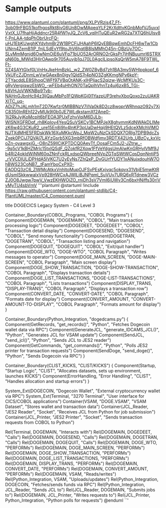 # Sample outputs
https://www.plantuml.com/plantuml/png/XLPVRzis47_Ff-3ob09rFBG51kofhgosRkt8ivG6Un8OwMApeqYLF2KrXdttyKGnbMofVJ5uvxlVxtX_U7fhaHjiAddncr25R4fW1yJQ_ZcV6_vqlHTuQEuR2wRG2a7XTQ6hUIsv8f-PnLAA-tdqPhObrUrcFQ-uHJ1EbKUwghKYdvhmBr2W1BPCFiJHAahP6lQyEBBqwEmhDcFH6wTw1CbUNrn4ZemB1IP_fnjLSdEyYf9toJhV6hqtlB8lsMMhO45n-OBzUy7OC-SLyMmMgnjd6OwNmOiE6uVFq71bUO52ArORNO2rGksPr7jHNBuumrl6STRXqN60b_MWId3HIrOAwp9r705Auvjb1qJ70L0AgcILipsoXqQrW5mA78F9TWj_Ft-SZ4SAYtGlxf0LVnHxJkeHmBzkL_w2_ZW0ZByBd7zh1BA3mv5WHlppkopf_6VkUFcZJDnmLwVwGAex8n0igy1QldS7r4pNO3ZgKKmgNPv6kpY-2TYacddLE8SlhoqCWFf97VBqOtANK-xIHPIjacS2qizw-WcMfKUs3C-gRyVergiqwzEbWO_-wFEb4uHhON70TaQpIhVhnTz4uj6zxB5_TGi-k8VHJoVWKNBp9Tvb-NAHnGJbnHc94z3ljQauMbPo1FQWpKGj0l1YazpUP3rehvXboQoxo2zuUAKRXITC_uq-ADiZ7hJALmh1mT2D7Kwfzr0MlBBNzV7iIVa0k8D2cz8woprWRhnqzO92y7XjC8350InREh122yMUk9I0b0JE7WLdkstamXf2Ane0-1Ij2RkJyjKoMcpIt6bFEOA3PUxFzhvVqiM6DJLb-WISNXGFRDqf_rh8KpIoy4YesQSuVSKCy1BCMPJeX8ghvmmKdNWAkDLIMezK6w4G3CKuR2_ure15En8i9Iv4InKP3pUaDwHqij9HEtQVLz5dceXMchVIMONJTXdMHE5FRDskWk16XuMKkcWpJ_MqW2uNzCkSDQX7ORIg7DPB9dcZsZxek0PCiJ7QVAI7LAYzGsrb5XG3mbRfOBWdfjmv3RDTX42Urb_UBzCy_kxVcoZn-oyawgxjG_-O8nZ59IlCiKPTDCQ0AevTf_OosaFCm5J2-JZtrw_--9q5cV1kBHZMrlc15txIQSdF_QZokfR2Xqw1FfVeYdgsUmAlwKnGRHylVMf9Jb4Ri24okldWiNM60qZNnFckRLxdspQWbreeNVpZGTqSWtWCqsDqnNntjP5_rVVCDlULiDPHdA5lVKC7U2yEyNs7ZhQxP_DvGUrfYUDY1xANujxdouhW7OhBWS23CoNB7__tFamYboCxPX0-EAODQ3zC6_ZlWMcAtkxVnhltoMupOJFSvPEsKxjvqc5okqvx31VbjE5mwKtRdUsmISkkwwalxVp928HWCxAJWlLjBJNPqml_SuVUv7URQ6xRTdnew3VCzZJ0O8Jwgw7pwV_VwzEKHWOjZO_rniDh3sV7VmI6iUWv3Cn6bxHNiffs30riVvMyTU4sbVmV
'''plantuml
@startuml
!include https://raw.githubusercontent.com/plantuml-stdlib/C4-PlantUML/master/C4_Component.puml

title DOGECICS Legacy System - C4 Level 3

Container_Boundary(COBOL_Programs, "COBOL Programs") {
  Component(DOGEMAIN, "DOGEMAIN", "COBOL", "Main transaction processing logic")
  Component(DOGEDEET, "DOGEDEET", "COBOL", "Transaction detail display")
  Component(DOGESEND, "DOGESEND", "COBOL", "Send money functionality")
  Component(DOGETRAN, "DOGETRAN", "COBOL", "Transaction listing and navigation")
  Component(DOGEQUIT, "DOGEQUIT", "COBOL", "Exit/quit handler")
  Component(DOGE_WTO, "DOGE-WTO", "COBOL Paragraph", "Writes messages to operator")
  Component(DOGE_MAIN_SCREEN, "DOGE-MAIN-SCREEN", "COBOL Paragraph", "Main screen display")
  Component(DOGE_SHOW_TRANSACTION, "DOGE-SHOW-TRANSACTION", "COBOL Paragraph", "Displays transaction details")
  Component(DOGE_LIST_TRANSACTIONS, "DOGE-LIST-TRANSACTIONS", "COBOL Paragraph", "Lists transactions")
  Component(DISPLAY_TRANS, "DISPLAY-TRANS", "COBOL Paragraph", "Displays a transaction row")
  Component(CONVERT_DATE, "CONVERT-DATE", "COBOL Paragraph", "Formats date for display")
  Component(CONVERT_AMOUNT, "CONVERT-AMOUNT-TO-DISPLAY", "COBOL Paragraph", "Formats amount for display")
}

Container_Boundary(Python_Integration, "dogedcams.py") {
  Component(GetRecords, "get_records()", "Python", "Fetches Dogecoin wallet data via RPC")
  Component(GenerateJCL, "generate_IDCAMS_JCL()", "Python", "Generates JCL for VSAM update")
  Component(SendJCL, "send_jcl()", "Python", "Sends JCL to JES2 reader")
  Component(GetCommands, "get_commands()", "Python", "Polls JES2 printer for transaction requests")
  Component(SendDoge, "send_doge()", "Python", "Sends Dogecoin via RPC")
}

Container_Boundary(CLIST_KICKS, "CLIST/KICKS") {
  Component(Startup, "Startup Logic", "CLIST", "Allocates datasets, sets up environment, launches KICKS")
  Component(ErrorHandling, "Error Handling", "CLIST", "Handles allocation and startup errors")
}

System_Ext(DOGECOIN, "Dogecoin Wallet", "External cryptocurrency wallet via RPC")
System_Ext(Terminal, "3270 Terminal", "User interface for CICS/COBOL applications")
Container(VSAM, "DOGE.VSAM", "VSAM Dataset", "Stores wallet and transaction data")
Container(JCL_Reader, "JES2 Reader", "Socket", "Receives JCL from Python for job submission")
Container(JCL_Printer, "JES2 Printer", "Socket", "Sends transaction requests from COBOL to Python")

Rel(Terminal, DOGEMAIN, "Interacts with")
Rel(DOGEMAIN, DOGEDEET, "Calls")
Rel(DOGEMAIN, DOGESEND, "Calls")
Rel(DOGEMAIN, DOGETRAN, "Calls")
Rel(DOGEMAIN, DOGEQUIT, "Calls")
Rel(DOGEMAIN, DOGE_WTO, "PERFORMs")
Rel(DOGEMAIN, DOGE_MAIN_SCREEN, "PERFORMs")
Rel(DOGEMAIN, DOGE_SHOW_TRANSACTION, "PERFORMs")
Rel(DOGEMAIN, DOGE_LIST_TRANSACTIONS, "PERFORMs")
Rel(DOGEMAIN, DISPLAY_TRANS, "PERFORMs")
Rel(DOGEMAIN, CONVERT_DATE, "PERFORMs")
Rel(DOGEMAIN, CONVERT_AMOUNT, "PERFORMs")
Rel(DOGEMAIN, VSAM, "Reads/writes")
Rel(Python_Integration, VSAM, "Uploads/updates")
Rel(Python_Integration, DOGECOIN, "Fetches/sends funds via RPC")
Rel(Python_Integration, JCL_Reader, "Sends JCL to")
Rel(JCL_Reader, DOGEMAIN, "Submits jobs to")
Rel(DOGEMAIN, JCL_Printer, "Writes requests to")
Rel(JCL_Printer, Python_Integration, "Python polls for requests")
@enduml
``'